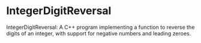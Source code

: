 # IntegerDigitReversal
IntegerDigitReversal: A C++ program implementing a function to reverse the digits of an integer, with support for negative numbers and leading zeroes.
